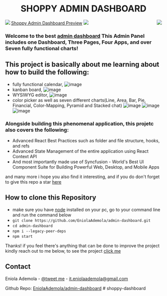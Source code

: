 <div>
  
  <h1 align="center">SHOPPY ADMIN DASHBOARD</h1>
  <img align="left" src="https://user-images.githubusercontent.com/107508295/194569982-c2102d7c-4b02-43e2-bbee-ba298d734bdf.png" />
  <a href="https://eniola-admin-dashboard.vercel.app/" align="center">Shoppy Admin Dashboard Preview<a/>
  <img align="right" src="https://user-images.githubusercontent.com/107508295/194570082-b14161b2-79e9-4286-a73c-8524df950ebb.png" />
  <img src="https://user-images.githubusercontent.com/107508295/194553689-d711e655-01db-48ee-b4dd-5ee47cc7f41b.png" />
  
</div>

### Welcome to the best [admin dashboard](https://dash-shoppy.vercel.app/) This Admin Panel includes one Dashboard, Three Pages, Four Apps, and over Seven fully functional charts!

## This project is basically about me learning about how to build the following:

- fully functional calendar,
  ![image](https://user-images.githubusercontent.com/107508295/194573708-7dd2ad44-149d-46d5-a202-8b6ef4d5cf49.png)
- kanban board,
  ![image](https://user-images.githubusercontent.com/107508295/194573800-c1acda4b-7264-4d63-9fba-d3bb833d8a35.png)
- WYSIWYG editor,
  ![image](https://user-images.githubusercontent.com/107508295/194573895-3eedf2ba-48c8-438c-a1c7-3d4a5918e200.png)
- color picker as well as seven different charts(Line, Area, Bar, Pie, Financial, Color-Mapping, Pyramid and Stacked chat)
  ![image](https://user-images.githubusercontent.com/107508295/194573964-09324bd6-8ce4-4644-9e08-437ee5278b2f.png)
  ![image](https://user-images.githubusercontent.com/107508295/194575981-c93d6ac1-36d3-40f2-be81-c6124735a668.png)
  ![image](https://user-images.githubusercontent.com/107508295/194576235-33d1eda4-bb2f-4754-b87c-e4b579daef57.png)

### Alongside building this phenomenal application, this projetc also covers the following:

- Advanced React Best Practices such as folder and file structure, hooks, and refs
- Advanced State Management of the entire application using React Context API
- And most importantly made use of Syncfusion - World's Best UI Component Suite for Building Powerful Web, Desktop, and Mobile Apps

and many more i hope you also find it interesting, and if you do don't forget to give this repo a star [here](https://github.com/EniolaAdemola/admin-dashboard)

## How to clone this Repository

- make sure you have [node](https://nodejs.org/en/download/) installed on your pc, go to your command line and run the command below
- `git clone https://github.com/EniolaAdemola/admin-dashboard.git`
-  `cd admin-dashboard`
- `npm i --legacy-peer-deps `
- `npm start `

Thanks! if you feel there's anything that can be done to improve the project kindly reach out to me below,
to see the project [click me](https://dash-shoppy.vercel.app/)

<!-- CONTACT -->

## Contact

Eniola Ademola - [@tweet me](https://twitter.com/_daveworld) - it.eniolaademola@gmail.com

Github Repo: [EniolaAdemola/admin-dashboard](https://github.com/EniolaAdemola/admin-dashboard)
#   s h o p p y - d a s h b o a r d 
 
 
